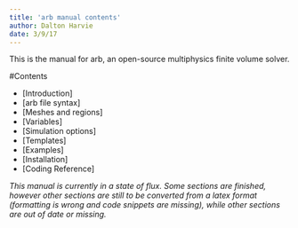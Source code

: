 ```yaml
---
title: 'arb manual contents'
author: Dalton Harvie
date: 3/9/17
---
```


This is the manual for arb, an open-source multiphysics finite volume solver.

#Contents

* [Introduction]
* [arb file syntax]
* [Meshes and regions]
* [Variables]
* [Simulation options]
* [Templates]
* [Examples]
* [Installation]
* [Coding Reference]

*This manual is currently in a state of flux.  Some sections are finished, however other sections are still to be converted from a latex format (formatting is wrong and code snippets are missing), while other sections are out of date or missing.*
